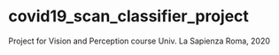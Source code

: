 # covid19_scan_classifier_project
Project for Vision and Perception course Univ. La Sapienza Roma, 2020
